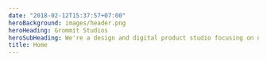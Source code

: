 ```yaml
---
date: "2018-02-12T15:37:57+07:00"
heroBackground: images/header.png
heroHeading: Grommit Studios  
heroSubHeading: We're a design and digital product studio focusing on user experience. We make useful and edgy products, like mobile apps, using computers, mood boards, and prototyping.  
title: Home
---
```

